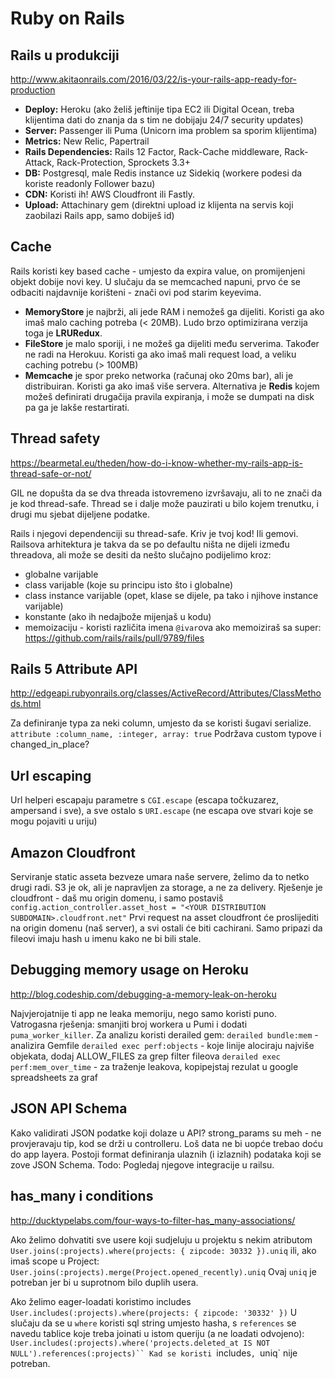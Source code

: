 # Ruby on Rails

## Rails u produkciji
http://www.akitaonrails.com/2016/03/22/is-your-rails-app-ready-for-production

- **Deploy:** Heroku (ako želiš jeftinije tipa EC2 ili Digital Ocean, treba klijentima dati do znanja da s tim ne
  dobijaju 24/7 security updates)
- **Server:** Passenger ili Puma (Unicorn ima problem sa sporim klijentima)
- **Metrics:** New Relic, Papertrail
- **Rails Dependencies:** Rails 12 Factor, Rack-Cache middleware, Rack-Attack, Rack-Protection, Sprockets 3.3+
- **DB:** Postgresql, male Redis instance uz Sidekiq (workere podesi da koriste readonly Follower bazu)
- **CDN:** Koristi ih! AWS Cloudfront ili Fastly.
- **Upload:** Attachinary gem (direktni upload iz klijenta na servis koji zaobilazi Rails app, samo dobiješ id)


## Cache

Rails koristi key based cache - umjesto da expira value, on promijenjeni objekt dobije novi key. U slučaju da se memcached napuni, prvo će se odbaciti najdavnije korišteni - znači ovi pod starim keyevima.

- **MemoryStore** je najbrži, ali jede RAM i nemožeš ga dijeliti. Koristi ga ako imaš malo caching potreba (< 20MB). Ludo brzo optimizirana verzija toga je **LRURedux**.
- **FileStore** je malo sporiji, i ne možeš ga dijeliti među serverima. Također ne radi na Herokuu. Koristi ga ako imaš mali request load, a veliku caching potrebu (> 100MB)
- **Memcache** je spor preko networka (računaj oko 20ms bar), ali je distribuiran. Koristi ga ako imaš više servera. Alternativa je **Redis** kojem možeš definirati drugačija pravila expiranja, i može se dumpati na disk pa ga je lakše restartirati.


## Thread safety
https://bearmetal.eu/theden/how-do-i-know-whether-my-rails-app-is-thread-safe-or-not/

GIL ne dopušta da se dva threada istovremeno izvršavaju, ali to ne znači da je kod thread-safe. Thread se i dalje može pauzirati u bilo kojem trenutku, i drugi mu sjebat dijeljene podatke.

Rails i njegovi dependenciji su thread-safe. Kriv je tvoj kod! Ili gemovi.
Railsova arhitektura je takva da se po defaultu ništa ne dijeli između threadova, ali može se desiti da nešto slučajno podijelimo kroz:
* globalne varijable
* class varijable (koje su principu isto što i globalne)
* class instance varijable (opet, klase se dijele, pa tako i njihove instance varijable)
* konstante (ako ih nedajbože mijenjaš u kodu)
* memoizaciju - koristi različita imena `@ivar`ova ako memoiziraš sa super: https://github.com/rails/rails/pull/9789/files


## Rails 5 Attribute API
http://edgeapi.rubyonrails.org/classes/ActiveRecord/Attributes/ClassMethods.html

Za definiranje typa za neki column, umjesto da se koristi šugavi serialize.
`attribute :column_name, :integer, array: true`
Podržava custom typove i changed_in_place?


## Url escaping

Url helperi escapaju parametre s `CGI.escape` (escapa točkuzarez, ampersand i sve),
a sve ostalo s `URI.escape` (ne escapa ove stvari koje se mogu pojaviti u uriju)


## Amazon Cloudfront

Serviranje static asseta bezveze umara naše servere, želimo da to netko drugi radi. S3 je ok, ali je napravljen za storage, a ne za delivery. Rješenje je cloudfront - daš mu origin domenu, i samo postaviš
`config.action_controller.asset_host = "<YOUR DISTRIBUTION SUBDOMAIN>.cloudfront.net"`
Prvi request na asset cloudfront će proslijediti na origin domenu (naš server), a svi ostali će biti cachirani. Samo pripazi da fileovi imaju hash u imenu kako ne bi bili stale.


## Debugging memory usage on Heroku
http://blog.codeship.com/debugging-a-memory-leak-on-heroku

Najvjerojatnije ti app ne leaka memoriju, nego samo koristi puno. Vatrogasna rješenja: smanjiti broj workera u Pumi i dodati `puma_worker_killer`. Za analizu koristi derailed gem:
`derailed bundle:mem` - analizira Gemfile
`derailed exec perf:objects` - koje linije alociraju najviše objekata, dodaj ALLOW_FILES za grep filter fileova
`derailed exec perf:mem_over_time` - za traženje leakova, kopipejstaj rezulat u google spreadsheets za graf

## JSON API Schema

Kako validirati JSON podatke koji dolaze u API? strong_params su meh - ne provjeravaju tip, kod se drži u controlleru. Loš data ne bi uopće trebao doću do app layera. Postoji format definiranja ulaznih (i izlaznih) podataka koji se zove JSON Schema. Todo: Pogledaj njegove integracije u railsu.

## has_many i conditions
http://ducktypelabs.com/four-ways-to-filter-has_many-associations/

Ako želimo dohvatiti sve usere koji sudjeluju u projektu s nekim atributom
`User.joins(:projects).where(projects: { zipcode: 30332 }).uniq` ili, ako imaš scope u Project:
`User.joins(:projects).merge(Project.opened_recently).uniq`
Ovaj `uniq` je potreban jer bi u suprotnom bilo duplih usera.

Ako želimo eager-loadati koristimo includes
`User.includes(:projects).where(projects: { zipcode: '30332' })`
U slučaju da se u `where` koristi sql string umjesto hasha, s `references` se navedu tablice koje treba
joinati u istom queriju (a ne loadati odvojeno):
`User.includes(:projects).where('projects.deleted_at IS NOT NULL').references(:projects)``
Kad se koristi `includes`, `uniq` nije potreban.
